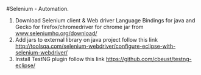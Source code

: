 #Selenium - Automation. 

1. Download Selenium client & Web driver Language Bindings for java and Gecko for firefox/chromedriver for chrome jar from www.seleniumhq.org/download/
2. Add jars to external library on java project follow this link http://toolsqa.com/selenium-webdriver/configure-eclipse-with-selenium-webdriver/
3. Install TestNG plugin follow this link https://github.com/cbeust/testng-eclipse/

